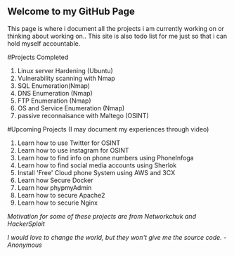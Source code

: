 ## Welcome to my GitHub Page

This page is where i document all the projects i am currently working on or thinking about working on.. This site is also todo list for me just so that i can hold myself accountable. 


#Projects Completed
1. Linux server Hardening (Ubuntu)
2. Vulnerability scanning with Nmap
3. SQL Enumeration(Nmap) 
4. DNS Enumeration (Nmap)
5. FTP Enumeration (Nmap)
6. OS and Service Enumeration (Nmap)
7. passive reconnaisance with Maltego (OSINT)



#Upcoming Projects (I may document my experiences through video)
1. Learn how to use Twitter for OSINT
2. Learn how to use instagram for OSINT
3. Learn how to find info on phone numbers using PhoneInfoga
4. Learn how to find social media accounts using Sherlok
5. Install 'Free' Cloud phone System using AWS and 3CX
6. Learn how Secure Docker
7. Learn how phypmyAdmin
8. Learn how to secure Apache2
9. Learn how to securie Nginx

_Motivation for some of these projects are from Networkchuk and HackerSploit_





_I would love to change the world, but they won't give me the source code. -Anonymous_



